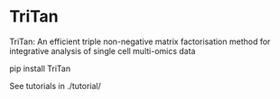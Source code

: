 # TriTan
TriTan: An efficient triple non-negative matrix factorisation method for integrative analysis of single cell multi-omics data

pip install TriTan

See tutorials in ./tutorial/
